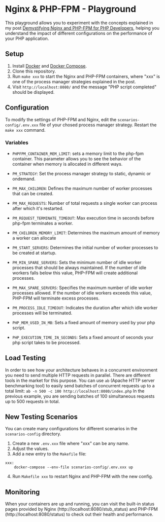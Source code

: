 # Nginx & PHP-FPM - Playground
This playground allows you to experiment with the concepts explained in my post [Demystifying Nginx and PHP-FPM for PHP Developers](https://medium.com/p/bba548dd38f9/edit), helping you understand the impact of different configurations on the performance of your PHP application.

## Setup

1. Install [Docker](https://www.docker.com/) and [Docker Compose](https://docs.docker.com/compose/).
2. Clone this repository.
3. Run `make xxx` to start the Nginx and PHP-FPM containers, where "xxx" is one of the process manager strategies explained in the post.
4. Visit `http://localhost:8080/` and the message "PHP script completed" should be displayed.

## Configuration
To modify the settings of PHP-FPM and Nginx, edit the `scenarios-config/.env.xxx` file of your chosed process manager strategy. Restart the `make xxx` command.

### Variables
- `PHPFPM_CONTAINER_MEM_LIMIT`: sets a memory limit to the php-fpm container. This parameter allows you to see the behavior of the container when memory is allocated in different ways.

- `PM_STRATEGY`: Set the process manager strategy to static, dynamic or ondemand.
- `PM_MAX_CHILDREN`: Defines the maximum number of worker processes that can be created.
- `PM_MAX_REQUESTS`: Number of total requests a single worker can process after which it's restarted.
- `PM_REQUEST_TERMINATE_TIMEOUT`: Max execution time in seconds before php-fpm terminates a worker.
- `PM_CHILDREN_MEMORY_LIMIT`: Determines the maximum amount of memory a worker can allocate

- `PM_START_SERVERS`: Determines the initial number of worker processes to be created at startup.
- `PM_MIN_SPARE_SERVERS`: Sets the minimum number of idle worker processes that should be always maintained. If the number of idle workers falls below this value, PHP-FPM will create additional processes.
- `PM_MAX_SPARE_SERVERS`: Specifies the maximum number of idle worker processes allowed. If the number of idle workers exceeds this value, PHP-FPM will terminate excess processes.
- `PM_PROCESS_IDLE_TIMEOUT`: Indicates the duration after which idle worker processes will be terminated.

- `PHP_MEM_USED_IN_MB`: Sets a fixed amount of memory used by your php script.
- `PHP_EXECUTION_TIME_IN_SECONDS`: Sets a fixed amount of seconds your php script takes to be processed.

## Load Testing
In order to see how your architecture behaves in a concurrent environment you need to send multiple HTTP requests in parallel. There are different tools in the market for this purpose. You can use `ab` (Apache HTTP server benchmarking tool) to easily send batches of concurrent requests up to a total limit:
`ab -n 500 -c 100 http://localhost:8080/index.php`
In the previous example, you are sending batches of 100 simultaneous requests up to 500 requests in total.

## New Testing Scenarios
You can create many configurations for different scenarios in the `scenarios-config` directory.
1. Create a new `.env.xxx` file where "xxx" can be any name.
2. Adjust the values.
3. Add a new entry to the `Makefile` file:
```
xxx:
	docker-compose --env-file scenarios-config/.env.xxx up
```
4. Run `Makefile xxx` to restart Nginx and PHP-FPM with the new config.

## Monitoring
When your containers are up and running, you can visit the built-in status pages provided by Nginx (http://localhost:8080/stub_status) and PHP-FPM (http://localhost:8080/status) to check out their health and performance.
